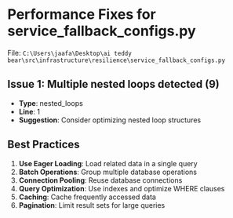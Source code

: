 # Performance Fixes for service_fallback_configs.py

File: `C:\Users\jaafa\Desktop\ai teddy bear\src\infrastructure\resilience\service_fallback_configs.py`

## Issue 1: Multiple nested loops detected (9)
- **Type**: nested_loops
- **Line**: 1
- **Suggestion**: Consider optimizing nested loop structures

## Best Practices

1. **Use Eager Loading**: Load related data in a single query
2. **Batch Operations**: Group multiple database operations
3. **Connection Pooling**: Reuse database connections
4. **Query Optimization**: Use indexes and optimize WHERE clauses
5. **Caching**: Cache frequently accessed data
6. **Pagination**: Limit result sets for large queries
